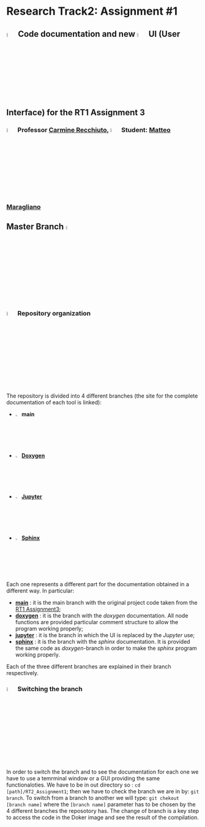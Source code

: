 # Research Track2: Assignment #1
## <img src="https://user-images.githubusercontent.com/62358773/158240285-e5cf386b-233d-445e-ab4a-1a14976d39a4.png" width="5%" height="5%"> Code documentation and new <img src="https://user-images.githubusercontent.com/62358773/158241494-e5a35341-0032-4ecf-b57d-bb0d8a4c1814.png" width="5%" height="5%"> UI (User Interface) for the RT1 Assignment 3
### <img src="https://user-images.githubusercontent.com/62358773/158238820-f418cc09-4227-4afc-9c31-1705dfb64f5a.png" width="5%" height="5%"> Professor [Carmine Recchiuto](https://github.com/CarmineD8), <img src="https://user-images.githubusercontent.com/62358773/158238810-c5dcb486-ba24-4b35-87de-39a54e88f36b.png" width="5%" height="5%"> Student: [Matteo Maragliano](https://github.com/mmatteo-hub)

## Master Branch <img src="https://user-images.githubusercontent.com/62358773/157435327-929ef025-418e-43d3-9056-1f21f7e7b1e9.png" width="5%" height="5%"></h2>

### <img src="https://user-images.githubusercontent.com/62358773/158230379-3c1a609e-e437-4c90-9f94-90f70d162e8a.png" width="5%" height="5%"> Repository organization
The repository is divided into 4 different branches (the site for the complete documentation of each tool is linked):
* <img src="https://user-images.githubusercontent.com/62358773/158239721-23bf05e3-96de-4e5c-8b72-f95d75400b33.png" width="2.5%" height="2.5%"> **main**
* <img src="https://user-images.githubusercontent.com/62358773/157435494-aad1604c-ecde-4b38-aa5e-13cef84f4620.png" width="2.5%" height="2.5%"> [**Doxygen**](https://www.doxygen.nl/manual/docblocks.html)
* <img src="https://user-images.githubusercontent.com/62358773/157435593-53d7c0e1-919e-488c-845f-82988b838b20.png" width="2.5%" height="2.5%"> [**Jupyter**](https://jupyter.org)
* <img src="https://user-images.githubusercontent.com/62358773/157435708-d0d6175d-b03d-4c89-a63b-fe3ad1ff269f.png" width="2.5%" height="2.5%"> [**Sphinx**](https://www.sphinx-doc.org/en/master/)

Each one represents a different part for the documentation obtained in a different way.
In particular:
* [**main**](https://github.com/mmatteo-hub/RT2_Assignment1) : it is the main branch with the original project code taken from the [RT1 Assignment3](https://github.com/mmatteo-hub/RT1_Assignment3/tree/noetic);
* [**doxygen**](https://github.com/mmatteo-hub/RT2_Assignment1/tree/doxygen) : it is the branch with the *doxygen* documentation. All node functions are provided particular comment structure to allow the program working properly;
* [**jupyter**](https://github.com/mmatteo-hub/RT2_Assignment1/tree/jupyter) : it is the branch in which the UI is replaced by the *Jupyter* use;
* [**sphinx**](https://github.com/mmatteo-hub/RT2_Assignment1/tree/sphinx) : it is the branch with the *sphinx* documentation. It is provided the same code as *doxygen*-branch in order to make the *sphinx* program working properly.

Each of the three different branches are explained in their branch respectively.

### <img src="https://user-images.githubusercontent.com/62358773/157433800-cbf3f310-46d9-4bdf-9afb-6993a2045f9f.png" width="5%" height="5%"> Switching the branch 
In order to switch the branch and to see the documentation for each one we have to use a temrminal window or a GUI providing the same functionaloties.
We have to be in out directory so : `cd [path]/RT2_Assignment1`; then we have to check the branch we are in by: `git branch`.
To switch from a branch to another we will type: `git chekout [branch name]` where the `[branch name]` parameter has to be chosen by the 4 different branches the reposotory has.
The change of branch is a key step to access the code in the Doker image and see the result of the compilation.
